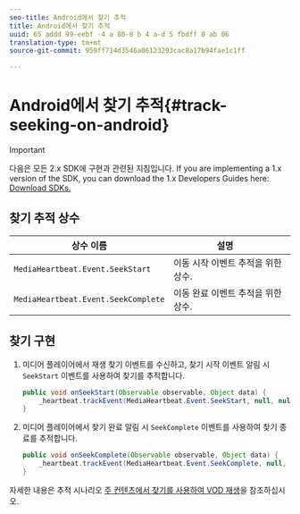 ```yaml
---
seo-title: Android에서 찾기 추적
title: Android에서 찾기 추적
uuid: 65 addd 99-eebf -4 a 80-8 b 4 a-d 5 fbdff 8 ab 06
translation-type: tm+mt
source-git-commit: 959ff714d3546a06123293cac8a17b94fae1c1ff

---
```



# Android에서 찾기 추적{#track-seeking-on-android}

>[!IMPORTANT]
>
>다음은 모든 2.x SDK에 구현과 관련된 지침입니다. If you are implementing a 1.x version of the SDK, you can download the 1.x Developers Guides here: [Download SDKs.](../../../sdk-implement/download-sdks.md)

## 찾기 추적 상수

| 상수 이름 | 설명     |
|---|---|
| `MediaHeartbeat.Event.SeekStart` | 이동 시작 이벤트 추적을 위한 상수. |
| `MediaHeartbeat.Event.SeekComplete` | 이동 완료 이벤트 추적을 위한 상수. |

## 찾기 구현

1. 미디어 플레이어에서 재생 찾기 이벤트를 수신하고, 찾기 시작 이벤트 알림 시 `SeekStart` 이벤트를 사용하여 찾기를 추적합니다.

   ```java
   public void onSeekStart(Observable observable, Object data) {  
       _heartbeat.trackEvent(MediaHeartbeat.Event.SeekStart, null, null); 
   }
   ```

1. 미디어 플레이어에서 찾기 완료 알림 시 `SeekComplete` 이벤트를 사용하여 찾기 종료를 추적합니다.

   ```java
   public void onSeekComplete(Observable observable, Object data) {  
       _heartbeat.trackEvent(MediaHeartbeat.Event.SeekComplete, null, null); 
   }
   ```

자세한 내용은 추적 시나리오 [주 컨텐츠에서 찾기를 사용하여 VOD 재생](../../../sdk-implement/tracking-scenarios/vod-seeking.md)을 참조하십시오.
